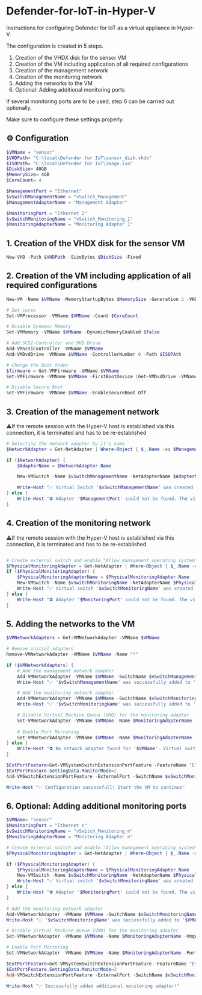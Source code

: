 # Defender-for-IoT-in-Hyper-V
Instructions for configuring Defender for IoT as a virtual appliance in Hyper-V.

The configuration is created in 5 steps.

1. Creation of the VHDX disk for the sensor VM
2. Creation of the VM including application of all required configurations
3. Creation of the management network
4. Creation of the monitoring network
5. Adding the networks to the VM
6. Optional: Adding additional monitoring ports

If several monitoring ports are to be used, step 6 can be carried out optionally.

Make sure to configure these settings properly.

## ⚙️ Configuration
```powershell
$VMName = "sensor"
$VHDPath= "C:\local\Defender for IoT\sensor_disk.vhdx"
$ISOPath= "C:\local\Defender for IoT\image.iso"
$DiskSize= 40GB
$MemorySize= 4GB
$CoreCount= 4

$ManagementPort = "Ethernet"
$vSwitchManagementName = "vSwitch_Management"
$ManagementAdapterName = "Management Adapter"

$MonitoringPort = "Ethernet 2"
$vSwitchMonitoringName = "vSwitch_Monitoring_1"
$MonitoringAdapterName = "Monitoring Adapter 1"
```

## 1. Creation of the VHDX disk for the sensor VM
```powershell
New-VHD -Path $VHDPath -SizeBytes $DiskSize -Fixed
```

## 2. Creation of the VM including application of all required configurations
```powershell
New-VM -Name $VMName -MemoryStartupBytes $MemorySize -Generation 2 -VHDPath $VHDPath

# Set cores
Set-VMProcessor -VMName $VMName -Count $CoreCount

# Disable Dynamic Memory
Set-VMMemory -VMName $VMName -DynamicMemoryEnabled $false

# Add SCSI-Controller and DVD Drive
Add-VMScsiController -VMName $VMName
Add-VMDvdDrive -VMName $VMName -ControllerNumber 0 -Path $ISOPAth

# Change the Boot Order
$firmware = Get-VMFirmware -VMName $VMName
Set-VMFirmware -VMName $VMName -FirstBootDevice (Get-VMDvdDrive -VMName $VMName)

# Disable Secure Boot
Set-VMFirmware -VMName $VMName -EnableSecureBoot Off
```

## 3. Creation of the management network

⚠️If the remote session with the Hyper-V host is established via this connection, it is terminated and has to be re-established

```powershell
# Selecting the network adapter by it's name
$NetworkAdapter = Get-NetAdapter | Where-Object { $_.Name -eq $ManagementPort -and $_.Status -eq 'Up' -and $_.MediaType -eq '802.3' }

if ($NetworkAdapter) {
	$AdapterName = $NetworkAdapter.Name

	New-VMSwitch -Name $vSwitchManagementName -NetAdapterName $AdapterName -AllowManagementOS $true

	Write-Host "✅ Virtual Switch '$vSwitchManagementName' was created successfully and connected to '$AdapterName'."
} else {
	Write-Host "⛔ Adapter '$ManagementPort' could not be found. The virtual switch was not created."
}
```

## 4. Creation of the monitoring network

⚠️If the remote session with the Hyper-V host is established via this connection, it is terminated and has to be re-established

```powershell

# Create external switch and enable "Allow management operating system"
$PhysicalMonitoringAdapter = Get-NetAdapter | Where-Object { $_.Name -eq $MonitoringPort -and $_.Status -eq 'Up' -and $_.MediaType -eq '802.3' }
if ($PhysicalMonitoringAdapter) {
	$PhysicalMonitoringAdapterName = $PhysicalMonitoringAdapter.Name
	New-VMSwitch -Name $vSwitchMonitoringName -NetAdapterName $PhysicalMonitoringAdapterName -AllowManagementOS $true
	Write-Host "✅ Virtual switch '$vSwitchMonitoringName' was created successfully and connected to '$PhysicalMonitoringAdapterName'."
} else {
	Write-Host "⛔ Adapter '$MonitoringPort' could not be found. The virtual switch was not created."
}
```

## 5. Adding the networks to the VM

```powershell
$VMNetworkAdapters = Get-VMNetworkAdapter -VMName $VMName

# Remove initial adapters
Remove-VMNetworkAdapter -VMName $VMName -Name "*"

if ($VMNetworkAdapters) {
    # Add the management network adapter
    Add-VMNetworkAdapter -VMName $VMName -SwitchName $vSwitchManagementName -Name $ManagementAdapterName
    Write-Host "✅ '$vSwitchManagementName' was successfully added to '$VMName'."

    # Add the monitoring network adapter
    Add-VMNetworkAdapter -VMName $VMName -SwitchName $vSwitchMonitoringName -Name $MonitoringAdapterName
    Write-Host "✅ '$vSwitchMonitoringName' was successfully added to '$VMName'."

    # Disable Virtual Machine Queue (VMQ) for the monitoring adapter
    Set-VMNetworkAdapter -VMName $VMName -Name $MonitoringAdapterName -VmqWeight 0
    
    # Enable Port Mirroring
    Set-VMNetworkAdapter -VMName $VMName -Name $MonitoringAdapterName -PortMirroring Destination
} else {
    Write-Host "⛔ No network adapter found for '$VMName'. Virtual switch '$vSwitchMonitoringName' could not be added."
}

$ExtPortFeature=Get-VMSystemSwitchExtensionPortFeature -FeatureName "Ethernet Switch Port Security Settings"
$ExtPortFeature.SettingData.MonitorMode=2
Add-VMSwitchExtensionPortFeature -ExternalPort -SwitchName $vSwitchMonitoringName -VMSwitchExtensionFeature $ExtPortFeature

Write-Host "✅ Configuration successfull! Start the VM to continue"
```

## 6. Optional: Adding additional monitoring ports

```powershell
$VMName= "sensor"
$MonitoringPort = "Ethernet n"
$vSwitchMonitoringName = "vSwitch_Monitoring_n"
$MonitoringAdapterName = "Monitoring Adapter n"

# Create external switch and enable "Allow management operating system"
$PhysicalMonitoringAdapter = Get-NetAdapter | Where-Object { $_.Name -eq $MonitoringPort -and $_.Status -eq 'Up' -and $_.MediaType -eq '802.3' }

if ($PhysicalMonitoringAdapter) {
	$PhysicalMonitoringAdapterName = $PhysicalMonitoringAdapter.Name
	New-VMSwitch -Name $vSwitchMonitoringName -NetAdapterName $PhysicalMonitoringAdapterName -AllowManagementOS $true
	Write-Host "✅ Virtual switch '$vSwitchMonitoringName' was created successfully and connected to '$PhysicalMonitoringAdapterName'."
} else {
	Write-Host "⛔ Adapter '$MonitoringPort' could not be found. The virtual switch was not created."
}

# Add the monitoring network adapter
Add-VMNetworkAdapter -VMName $VMName -SwitchName $vSwitchMonitoringName -Name $MonitoringAdapterName
Write-Host "✅ '$vSwitchMonitoringName' was successfully added to '$VMName'."

# Disable Virtual Machine Queue (VMQ) for the monitoring adapter
Set-VMNetworkAdapter -VMName $VMName -Name $MonitoringAdapterName -VmqWeight 0

# Enable Port Mirroring
Set-VMNetworkAdapter -VMName $VMName -Name $MonitoringAdapterName -PortMirroring Destination

$ExtPortFeature=Get-VMSystemSwitchExtensionPortFeature -FeatureName "Ethernet Switch Port Security Settings"
$ExtPortFeature.SettingData.MonitorMode=2
Add-VMSwitchExtensionPortFeature -ExternalPort -SwitchName $vSwitchMonitoringName -VMSwitchExtensionFeature $ExtPortFeature

Write-Host "✅ Successfully added additional monitoring adapter!"
```